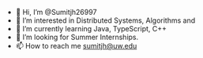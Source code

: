 - 👋 Hi, I’m @Sumitjh26997
- 👀 I’m interested in Distributed Systems, Algorithms and
- 🌱 I’m currently learning Java, TypeScript, C++ 
- 💞️ I’m looking for Summer Internships.
- 📫 How to reach me sumitjh@uw.edu


<!---
Sumitjh26997/Sumitjh26997 is a ✨ special ✨ repository because its `README.md` (this file) appears on your GitHub profile.
You can click the Preview link to take a look at your changes.
--->
